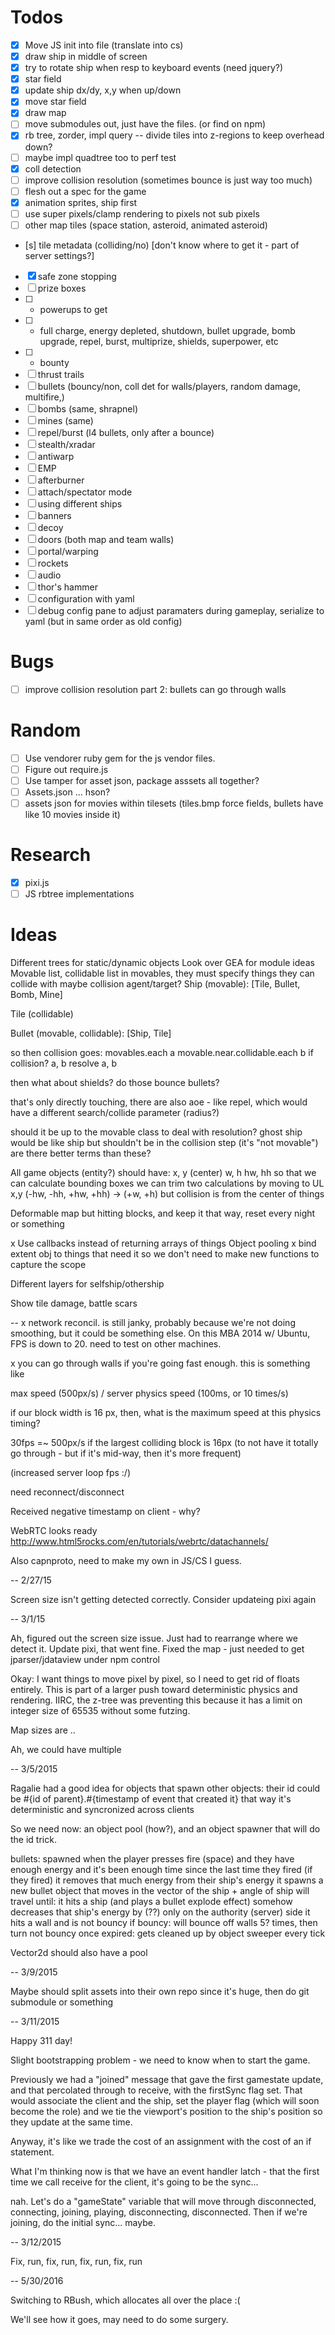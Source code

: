 # Todos
- [x] Move JS init into file (translate into cs)
- [x] draw ship in middle of screen
- [x] try to rotate ship when resp to keyboard events (need jquery?)
- [x] star field
- [x] update ship dx/dy, x,y when up/down
- [x] move star field
- [x] draw map
- [ ] move submodules out, just have the files. (or find on npm)
- [x] rb tree, zorder, impl query
-- divide tiles into z-regions to keep overhead down?
- [ ] maybe impl quadtree too to perf test
- [x] coll detection
- [ ] improve collision resolution (sometimes bounce is just way too much)
- [ ] flesh out a spec for the game
- [x] animation sprites, ship first
- [ ] use super pixels/clamp rendering to pixels not sub pixels
- [ ] other map tiles (space station, asteroid, animated asteroid)
- [s] tile metadata (colliding/no) [don't know where to get it - part of server settings?]
- [x] safe zone stopping
- [ ] prize boxes
- [ ] - powerups to get
- [ ] - full charge, energy depleted, shutdown, bullet upgrade, bomb upgrade, repel, burst, multiprize, shields, superpower, etc
- [ ] - bounty
- [ ] thrust trails
- [ ] bullets (bouncy/non, coll det for walls/players, random damage, multifire,)
- [ ] bombs (same, shrapnel)
- [ ] mines (same)
- [ ] repel/burst (l4 bullets, only after a bounce)
- [ ] stealth/xradar
- [ ] antiwarp
- [ ] EMP
- [ ] afterburner
- [ ] attach/spectator mode
- [ ] using different ships
- [ ] banners
- [ ] decoy
- [ ] doors (both map and team walls)
- [ ] portal/warping
- [ ] rockets
- [ ] audio
- [ ] thor's hammer
- [ ] configuration with yaml
- [ ] debug config pane to adjust paramaters during gameplay, serialize to yaml (but in same order as old config)

# Bugs
- [ ] improve collision resolution part 2: bullets can go through walls

# Random
- [ ] Use vendorer ruby gem for the js vendor files.
- [ ] Figure out require.js
- [ ] Use tamper for asset json, package asssets all together?
- [ ] Assets.json ... hson?
- [ ] assets json for movies within tilesets (tiles.bmp force fields, bullets have like 10 movies inside it)

# Research
- [x] pixi.js
- [ ] JS rbtree implementations

# Ideas
Different trees for static/dynamic objects
Look over GEA for module ideas
Movable list, collidable list
in movables, they must specify things they can collide with
maybe collision agent/target?
Ship (movable):
  [Tile, Bullet, Bomb, Mine]

Tile (collidable)

Bullet (movable, collidable):
  [Ship, Tile]

so then collision goes:
movables.each a
  movable.near.collidable.each b
    if collision? a, b
      resolve a, b

then what about shields? do those bounce bullets?

that's only directly touching, there are also aoe - like repel, which would have a different search/collide parameter (radius?)

should it be up to the movable class to deal with resolution?
ghost ship would be like ship but shouldn't be in the collision step (it's "not movable")
are there better terms than these?

All game objects (entity?) should have:
x, y (center)
w, h
hw, hh
so that we can calculate bounding boxes
we can trim two calculations by moving to UL x,y (-hw, -hh, +hw, +hh) -> (+w, +h)
but collision is from the center of things

Deformable map but hitting blocks, and keep it that way, reset every night or something

x Use callbacks instead of returning arrays of things
Object pooling
x bind extent obj to things that need it so we don't need to make new functions to capture the scope

Different layers for selfship/othership

Show tile damage, battle scars

--
x network reconcil. is still janky, probably because we're not doing smoothing, but it could be something else.
On this MBA 2014 w/ Ubuntu, FPS is down to 20. need to test on other machines.

x you can go through walls if you're going fast enough. this is something like

max speed (500px/s) / server physics speed (100ms, or 10 times/s)

if our block width is 16 px, then, what is the maximum speed at this physics timing?

30fps =~ 500px/s if the largest colliding block is 16px (to not have it totally go through - but if it's mid-way, then it's more frequent)

(increased server loop fps :/)

need reconnect/disconnect

Received negative timestamp on client - why?

WebRTC looks ready http://www.html5rocks.com/en/tutorials/webrtc/datachannels/

Also capnproto, need to make my own in JS/CS I guess.


--
2/27/15

Screen size isn't getting detected correctly.
Consider updateing pixi again

--
3/1/15

Ah, figured out the screen size issue. Just had to rearrange where we detect it.
Update pixi, that went fine.
Fixed the map - just needed to get jparser/jdataview under npm control

Okay: I want things to move pixel by pixel, so I need to get rid of floats entirely. This is part of a larger push toward deterministic physics and rendering. IIRC, the z-tree was preventing this because it has a limit on integer size of 65535 without some futzing.

Map sizes are ..

Ah, we could have multiple

--
3/5/2015

Ragalie had a good idea for objects that spawn other objects: their id could be #{id of parent}.#{timestamp of event that created it}
that way it's deterministic and syncronized across clients

So we need now: an object pool (how?), and an object spawner that will do the id trick.

bullets:
  spawned when the player presses fire (space)
    and they have enough energy
    and it's been enough time since the last time they fired (if they fired)
  it removes that much energy from their ship's energy
  it spawns a new bullet object that moves in the vector of the ship + angle of ship
  will travel until:
    it hits a ship (and plays a bullet explode effect)
      somehow decreases that ship's energy by (??) only on the authority (server) side
    it hits a wall and is not bouncy
  if bouncy:
    will bounce off walls 5? times, then turn not bouncy
  once expired:
    gets cleaned up by object sweeper every tick

Vector2d should also have a pool

--
3/9/2015

Maybe should split assets into their own repo since it's huge, then do git submodule or something

--
3/11/2015

Happy 311 day!

Slight bootstrapping problem - we need to know when to start the game.

Previously we had a "joined" message that gave the first gamestate update, and that percolated through to receive, with the firstSync flag set. That would associate the client and the ship, set the player flag (which will soon become the role) and we tie the viewport's position to the ship's position so they update at the same time.

Anyway, it's like we trade the cost of an assignment with the cost of an if statement.

What I'm thinking now is that we have an event handler latch - that the first time we call receive for the client, it's going to be the sync...

nah. Let's do a "gameState" variable that will move through disconnected, connecting, joining, playing, disconnecting, disconnected. Then if we're joining, do the initial sync... maybe.

--
3/12/2015

Fix, run, fix, run, fix, run, fix, run

--
5/30/2016

Switching to RBush, which allocates all over the place :(

We'll see how it goes, may need to do some surgery.

